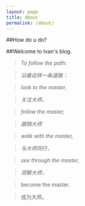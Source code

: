 ```yaml
---
layout: page
title: About
permalink: /about/
---
```


##How do u do?

##Welcome to Ivan's blog.


>*To follow the path:*

>*沿着这样一条道路：*

>*look to the master,*

>*关注大师，*

>*follow the master,*

>*跟随大师*

>*walk with the master,*

>*与大师同行，*

>*see through the master,*

>*洞察大师，*

>become the master.

>成为大师。
